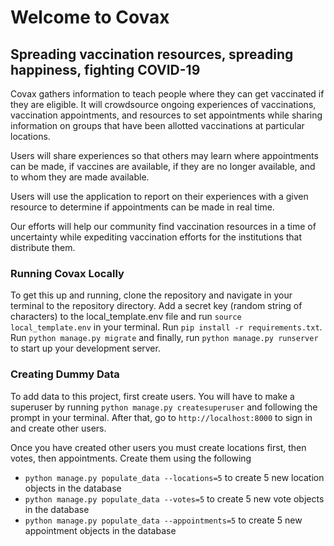 # Welcome to Covax
## Spreading vaccination resources, spreading happiness, fighting COVID-19
Covax gathers information to teach people where they can get vaccinated if they are eligible. It will crowdsource ongoing experiences of vaccinations, vaccination appointments, and resources to set appointments while sharing information on groups that have been allotted vaccinations at particular locations. 

Users will share experiences so that others may learn where appointments can be made, if vaccines are available, if they are no longer available, and to whom they are made available. 

Users will use the application to report on their experiences with a given resource to determine if appointments can be made in real time.

Our efforts will help our community find vaccination resources in a time of uncertainty while expediting vaccination efforts for the institutions that distribute them.

### Running Covax Locally

To get this up and running, clone the repository and navigate in your terminal to the repository directory. Add a secret key (random string of characters) to the local_template.env file and run `source local_template.env` in your terminal. Run `pip install -r requirements.txt`. Run `python manage.py migrate` and finally, run `python manage.py runserver` to start up your development server.

### Creating Dummy Data

To add data to this project, first create users. You will have to make a superuser by running `python manage.py createsuperuser` and following the prompt in your terminal. After that, go to `http://localhost:8000` to sign in and create other users.

Once you have created other users you must create locations first, then votes, then appointments. Create them using the following

* `python manage.py populate_data --locations=5` to create 5 new location objects in the database
* `python manage.py populate_data --votes=5` to create 5 new vote objects in the database
* `python manage.py populate_data --appointments=5` to create 5 new appointment objects in the database
